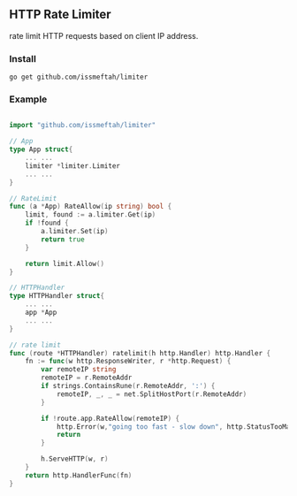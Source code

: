 ## HTTP Rate Limiter
rate limit HTTP requests based on client IP address.

### Install
`go get github.com/issmeftah/limiter`

### Example

```go

import "github.com/issmeftah/limiter"

// App
type App struct{
    ... ...
    limiter *limiter.Limiter
    ... ...
}

// RateLimit
func (a *App) RateAllow(ip string) bool {
	limit, found := a.limiter.Get(ip)
	if !found {
		a.limiter.Set(ip)
		return true
	}

	return limit.Allow()
}
```

```go
// HTTPHandler
type HTTPHandler struct{
    ... ...
    app *App
    ... ...
}

// rate limit
func (route *HTTPHandler) ratelimit(h http.Handler) http.Handler {
	fn := func(w http.ResponseWriter, r *http.Request) {
		var remoteIP string
		remoteIP = r.RemoteAddr
		if strings.ContainsRune(r.RemoteAddr, ':') {
			remoteIP, _, _ = net.SplitHostPort(r.RemoteAddr)
		}

		if !route.app.RateAllow(remoteIP) {
			http.Error(w,"going too fast - slow down", http.StatusTooManyRequests)
			return
		}

		h.ServeHTTP(w, r)
	}
	return http.HandlerFunc(fn)
}
```
